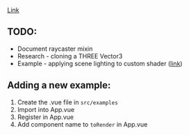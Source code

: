 [Link](three-examples.netlify.com)

## TODO:

-   Document raycaster mixin
-   Research - cloning a THREE Vector3
-   Example - applying scene lighting to custom shader ([link](https://csantosbh.wordpress.com/2014/01/09/custom-shaders-with-three-js-uniforms-textures-and-lighting/))

## Adding a new example:

1. Create the .vue file in `src/examples`
1. Import into App.vue
1. Register in App.vue
1. Add component name to `toRender` in App.vue

